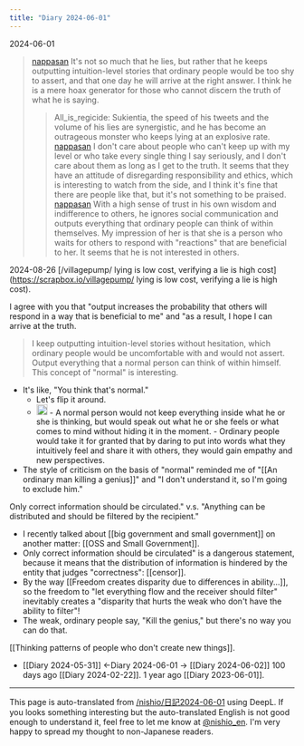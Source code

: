 ```yaml
---
title: "Diary 2024-06-01"
---
```



2024-06-01
> [nappasan](https://x.com/nappasan/status/1796557053869314300) It's not so much that he lies, but rather that he keeps outputting intuition-level stories that ordinary people would be too shy to assert, and that one day he will arrive at the right answer. I think he is a mere hoax generator for those who cannot discern the truth of what he is saying.
>  >All_is_regicide: Sukientia, the speed of his tweets and the volume of his lies are synergistic, and he has become an outrageous monster who keeps lying at an explosive rate.
> [nappasan](https://x.com/nappasan/status/1796560974541099056) I don't care about people who can't keep up with my level or who take every single thing I say seriously, and I don't care about them as long as I get to the truth. It seems that they have an attitude of disregarding responsibility and ethics, which is interesting to watch from the side, and I think it's fine that there are people like that, but it's not something to be praised.
> [nappasan](https://x.com/nappasan/status/1796564062081597741) With a high sense of trust in his own wisdom and indifference to others, he ignores social communication and outputs everything that ordinary people can think of within themselves. My impression of her is that she is a person who waits for others to respond with "reactions" that are beneficial to her. It seems that he is not interested in others.

2024-08-26
[/villagepump/ lying is low cost, verifying a lie is high cost](https://scrapbox.io/villagepump/ lying is low cost, verifying a lie is high cost).

I agree with you that "output increases the probability that others will respond in a way that is beneficial to me" and "as a result, I hope I can arrive at the truth.

> I keep outputting intuition-level stories without hesitation, which ordinary people would be uncomfortable with and would not assert.
> Output everything that a normal person can think of within himself.
This concept of "normal" is interesting.
- It's like, "You think that's normal."
    - Let's flip it around.
    - <img src='https://scrapbox.io/api/pages/nishio-en/gpt/icon' alt='gpt.icon' height="19.5"/>
        - A normal person would not keep everything inside what he or she is thinking, but would speak out what he or she feels or what comes to mind without hiding it in the moment.
        - Ordinary people would take it for granted that by daring to put into words what they intuitively feel and share it with others, they would gain empathy and new perspectives.
- The style of criticism on the basis of "normal" reminded me of "[[An ordinary man killing a genius]]" and "I don't understand it, so I'm going to exclude him."

Only correct information should be circulated." v.s. "Anything can be distributed and should be filtered by the recipient."
- I recently talked about [[big government and small government]] on another matter: [[OSS and Small Government]].
- Only correct information should be circulated" is a dangerous statement, because it means that the distribution of information is hindered by the entity that judges "correctness": [[censor]].
- By the way [[Freedom creates disparity due to differences in ability...]], so the freedom to "let everything flow and the receiver should filter" inevitably creates a "disparity that hurts the weak who don't have the ability to filter"!
- The weak, ordinary people say, "Kill the genius," but there's no way you can do that.

[[Thinking patterns of people who don't create new things]].

- [[Diary 2024-05-31]] ←Diary 2024-06-01 → [[Diary 2024-06-02]]
100 days ago [[Diary 2024-02-22]].
1 year ago [[Diary 2023-06-01]].
---
This page is auto-translated from [/nishio/日記2024-06-01](https://scrapbox.io/nishio/日記2024-06-01) using DeepL. If you looks something interesting but the auto-translated English is not good enough to understand it, feel free to let me know at [@nishio_en](https://twitter.com/nishio_en). I'm very happy to spread my thought to non-Japanese readers.